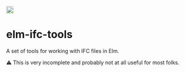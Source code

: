 <img src="https://travis-ci.org/architectcodes/elm-ifc-tools.svg?branch=master" alt="build status unknown" height="20">

# elm-ifc-tools

A set of tools for working with IFC files in Elm.

⚠️ This is very incomplete and probably not at all useful for most folks.
